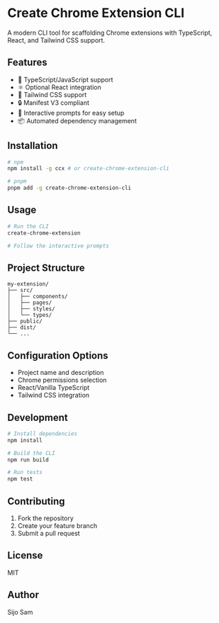 # Create Chrome Extension CLI

A modern CLI tool for scaffolding Chrome extensions with TypeScript, React, and Tailwind CSS support.

## Features

- 🚀 TypeScript/JavaScript support
- ⚛️ Optional React integration
- 🎨 Tailwind CSS support
- 🔒 Manifest V3 compliant
- 🧩 Interactive prompts for easy setup
- 📦 Automated dependency management

## Installation

```bash
# npm
npm install -g ccx # or create-chrome-extension-cli

# pnpm
pnpm add -g create-chrome-extension-cli
```

## Usage

```bash
# Run the CLI
create-chrome-extension

# Follow the interactive prompts
```

## Project Structure

```
my-extension/
├── src/
│   ├── components/
│   ├── pages/
│   ├── styles/
│   └── types/
├── public/
├── dist/
└── ...
```

## Configuration Options

- Project name and description
- Chrome permissions selection
- React/Vanilla TypeScript
- Tailwind CSS integration

## Development

```bash
# Install dependencies
npm install

# Build the CLI
npm run build

# Run tests
npm test
```

## Contributing

1. Fork the repository
2. Create your feature branch
3. Submit a pull request

## License

MIT

## Author

Sijo Sam
